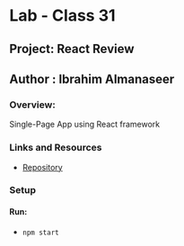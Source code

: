 # Lab - Class 31

## Project: React Review

## Author : Ibrahim Almanaseer


### Overview:

Single-Page App using React framework



### Links and Resources

- [Repository](https://github.com/Ibrahimnalmanaseer/401-images-app)



### Setup


#### Run:

-  `npm start`




